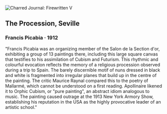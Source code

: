 <div class="artwork-of-the-day">
  <div class="container">
    <div class="img-wrapper">
      <img
        src="https://uploads8.wikiart.org/00121/images/francis-picabia/6883080766-547ce09ce9-k.jpg!Large.jpg"
        alt="Charred Journal: Firewritten V" />
    </div>
    <div class="artwork-detail">
      <div class="artwork-origin"> 
        <h2 class="artwork-name">The Procession, Seville</h2>
        <h3 class="artist">
          Francis Picabia
                    ·  1912
        </h3>
      </div>
      <p class="description">
        <span class="artwork-description-text ng-binding" ng-bind-html="viewModel.ArtworkOfTheDay.Description | unsafe">"Francis Picabia was an organizing member of the Salon de la Section d'or, exhibiting a group of 13 paintings there, including this large square canvas that testifies to his assimilation of Cubism and Futurism. This rhythmic and colourful evocation reflects the memory of a religious procession observed during a trip to Spain. The barely discernible motif of nuns dressed in black and white is fragmented into irregular planes that build up in the centre of the painting. The critic Maurice Raynal compared this to the poetry of Mallarmé, which cannot be understood on a first reading. Apollinaire likened it to Orphic Cubism, or "pure painting", an abstract idiom analogous to music. The painting caused outrage at the 1913 New York Armory Show, establishing his reputation in the USA as the highly provocative leader of an artistic school."</span>
                        <div class="text-shadow-container" ng-show="showShadow" style=""></div>
      </p>
    </div>
  </div>

</div>
